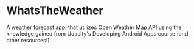 # WhatsTheWeather
A weather forecast app. that utilizes Open Weather Map API using the knowledge gained from Udacity's Developing Android Apps course (and other resources!).
